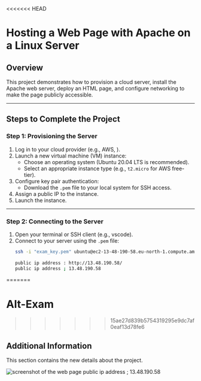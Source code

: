 <<<<<<< HEAD
# **Hosting a Web Page with Apache on a Linux Server**

## **Overview**
This project demonstrates how to provision a cloud server, install the Apache web server, deploy an HTML page, and configure networking to make the page publicly accessible.

---

## **Steps to Complete the Project**

### **Step 1: Provisioning the Server**
1. Log in to your cloud provider (e.g., AWS, ).
2. Launch a new virtual machine (VM) instance:
   - Choose an operating system (Ubuntu 20.04 LTS is recommended).
   - Select an appropriate instance type (e.g., `t2.micro` for AWS free-tier).
3. Configure key pair authentication:
   - Download the `.pem` file to your local system for SSH access.
4. Assign a public IP to the instance.
5. Launch the instance.

---

### **Step 2: Connecting to the Server**
1. Open your terminal or SSH client (e.g., vscode).
2. Connect to your server using the `.pem` file:
   ```bash
   ssh -i "exam_key.pem" ubuntu@ec2-13-48-190-58.eu-north-1.compute.amazonaws.com 
 
   public ip address : http://13.48.190.58/ 
   public ip address ; 13.48.190.58 
=======
# Alt-Exam
>>>>>>> 15ae27d839b5754319295e9dc7af0eaf13d78fe6
 
 ## Additional Information
This section contains the new details about the project.

![screenshot of the web page ](Assets.jpg)
  public ip address ; 13.48.190.58 